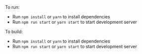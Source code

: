 To run:
* Run `npm install` or `yarn` to install dependencies
* Run `npm run start` or `yarn start` to start development server

To build:
* Run `npm install` or `yarn` to install dependencies
* Run `npm run start` or `yarn start` to start development server
